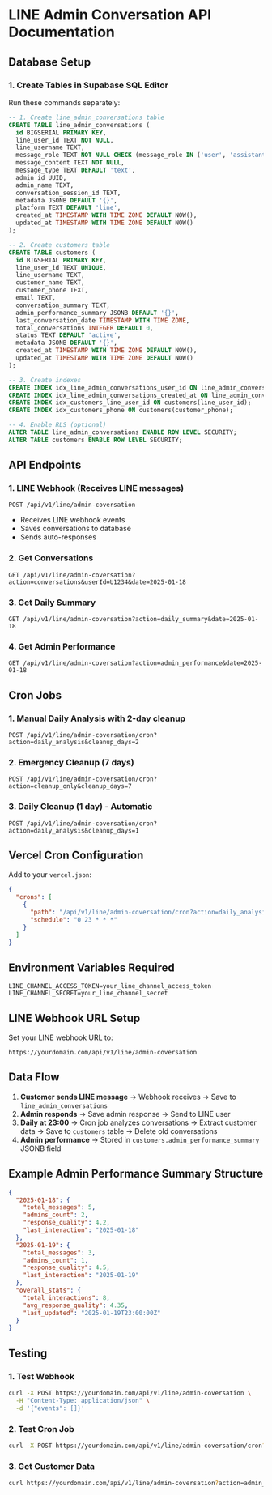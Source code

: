# LINE Admin Conversation API Documentation

## Database Setup

### 1. Create Tables in Supabase SQL Editor

Run these commands separately:

```sql
-- 1. Create line_admin_conversations table
CREATE TABLE line_admin_conversations (
  id BIGSERIAL PRIMARY KEY,
  line_user_id TEXT NOT NULL,
  line_username TEXT,
  message_role TEXT NOT NULL CHECK (message_role IN ('user', 'assistant', 'admin')),
  message_content TEXT NOT NULL,
  message_type TEXT DEFAULT 'text',
  admin_id UUID,
  admin_name TEXT,
  conversation_session_id TEXT,
  metadata JSONB DEFAULT '{}',
  platform TEXT DEFAULT 'line',
  created_at TIMESTAMP WITH TIME ZONE DEFAULT NOW(),
  updated_at TIMESTAMP WITH TIME ZONE DEFAULT NOW()
);

-- 2. Create customers table
CREATE TABLE customers (
  id BIGSERIAL PRIMARY KEY,
  line_user_id TEXT UNIQUE,
  line_username TEXT,
  customer_name TEXT,
  customer_phone TEXT,
  email TEXT,
  conversation_summary TEXT,
  admin_performance_summary JSONB DEFAULT '{}',
  last_conversation_date TIMESTAMP WITH TIME ZONE,
  total_conversations INTEGER DEFAULT 0,
  status TEXT DEFAULT 'active',
  metadata JSONB DEFAULT '{}',
  created_at TIMESTAMP WITH TIME ZONE DEFAULT NOW(),
  updated_at TIMESTAMP WITH TIME ZONE DEFAULT NOW()
);

-- 3. Create indexes
CREATE INDEX idx_line_admin_conversations_user_id ON line_admin_conversations(line_user_id);
CREATE INDEX idx_line_admin_conversations_created_at ON line_admin_conversations(created_at);
CREATE INDEX idx_customers_line_user_id ON customers(line_user_id);
CREATE INDEX idx_customers_phone ON customers(customer_phone);

-- 4. Enable RLS (optional)
ALTER TABLE line_admin_conversations ENABLE ROW LEVEL SECURITY;
ALTER TABLE customers ENABLE ROW LEVEL SECURITY;
```

## API Endpoints

### 1. LINE Webhook (Receives LINE messages)

```
POST /api/v1/line/admin-coversation
```

- Receives LINE webhook events
- Saves conversations to database
- Sends auto-responses

### 2. Get Conversations

```
GET /api/v1/line/admin-coversation?action=conversations&userId=U1234&date=2025-01-18
```

### 3. Get Daily Summary

```
GET /api/v1/line/admin-coversation?action=daily_summary&date=2025-01-18
```

### 4. Get Admin Performance

```
GET /api/v1/line/admin-coversation?action=admin_performance&date=2025-01-18
```

## Cron Jobs

### 1. Manual Daily Analysis with 2-day cleanup

```
POST /api/v1/line/admin-coversation/cron?action=daily_analysis&cleanup_days=2
```

### 2. Emergency Cleanup (7 days)

```
POST /api/v1/line/admin-coversation/cron?action=cleanup_only&cleanup_days=7
```

### 3. Daily Cleanup (1 day) - Automatic

```
POST /api/v1/line/admin-coversation/cron?action=daily_analysis&cleanup_days=1
```

## Vercel Cron Configuration

Add to your `vercel.json`:

```json
{
  "crons": [
    {
      "path": "/api/v1/line/admin-coversation/cron?action=daily_analysis&cleanup_days=1",
      "schedule": "0 23 * * *"
    }
  ]
}
```

## Environment Variables Required

```env
LINE_CHANNEL_ACCESS_TOKEN=your_line_channel_access_token
LINE_CHANNEL_SECRET=your_line_channel_secret
```

## LINE Webhook URL Setup

Set your LINE webhook URL to:

```
https://yourdomain.com/api/v1/line/admin-coversation
```

## Data Flow

1. **Customer sends LINE message** → Webhook receives → Save to `line_admin_conversations`
2. **Admin responds** → Save admin response → Send to LINE user
3. **Daily at 23:00** → Cron job analyzes conversations → Extract customer data → Save to `customers` table → Delete old conversations
4. **Admin performance** → Stored in `customers.admin_performance_summary` JSONB field

## Example Admin Performance Summary Structure

```json
{
  "2025-01-18": {
    "total_messages": 5,
    "admins_count": 2,
    "response_quality": 4.2,
    "last_interaction": "2025-01-18"
  },
  "2025-01-19": {
    "total_messages": 3,
    "admins_count": 1,
    "response_quality": 4.5,
    "last_interaction": "2025-01-19"
  },
  "overall_stats": {
    "total_interactions": 8,
    "avg_response_quality": 4.35,
    "last_updated": "2025-01-19T23:00:00Z"
  }
}
```

## Testing

### 1. Test Webhook

```bash
curl -X POST https://yourdomain.com/api/v1/line/admin-coversation \
  -H "Content-Type: application/json" \
  -d '{"events": []}'
```

### 2. Test Cron Job

```bash
curl -X POST https://yourdomain.com/api/v1/line/admin-coversation/cron?action=daily_analysis&cleanup_days=1
```

### 3. Get Customer Data

```bash
curl https://yourdomain.com/api/v1/line/admin-coversation?action=admin_performance&date=2025-01-18
```
